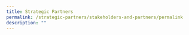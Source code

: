 ```yaml
---
title: Strategic Partners
permalink: /strategic-partners/stakeholders-and-partners/permalink
description: ""
---
```


